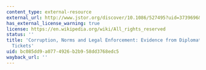 ```yaml
---
content_type: external-resource
external_url: http://www.jstor.org/discover/10.1086/527495?uid=3739696&uid=2&uid=4&uid=3739256&sid=21103609455287
has_external_license_warning: true
license: https://en.wikipedia.org/wiki/All_rights_reserved
status: ''
title: 'Corruption, Norms and Legal Enforcement: Evidence from Diplomatic Parking
  Tickets'
uid: bc085dd9-a077-4926-b2b9-58dd3768edc5
wayback_url: ''
---
```

